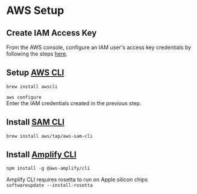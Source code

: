 # AWS Setup

## Create IAM Access Key
From the AWS console, configure an IAM user's access key credentials by following the steps [here](https://docs.aws.amazon.com/cli/latest/userguide/cli-authentication-user.html#cli-authentication-user-get).

## Setup [AWS CLI](https://docs.aws.amazon.com/cli/latest/userguide/cli-chap-welcome.html)
`brew install awscli`  

`aws configure`  
Enter the IAM credentials created in the previous step.

## Install [SAM CLI](https://docs.aws.amazon.com/serverless-application-model/latest/developerguide/what-is-sam.html)
`brew install aws/tap/aws-sam-cli`

## Install [Amplify CLI](https://docs.amplify.aws/start/getting-started/installation/q/integration/js/#sign-up-for-an-aws-account)

`npm install -g @aws-amplify/cli`  

Amplify CLI requires rosetta to run on Apple silicon chips  
`softwareupdate --install-rosetta`
